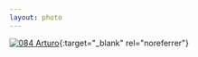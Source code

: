 ```yaml
---
layout: photo
---
```


[![084 Arturo](https://c2.staticflickr.com/6/5622/21625557832_e6eb750d12_c.jpg)](https://www.flickr.com/photos/131440297@N08/21625557832/){:target="_blank" rel="noreferrer"}
